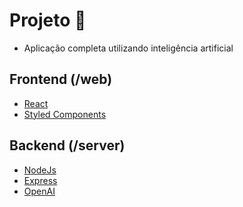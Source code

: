 # Projeto :rocket:
- Aplicação completa utilizando inteligência artificial

## Frontend (/web)

- [React]()
- [Styled Components]()

## Backend (/server)

- [NodeJs]()
- [Express]()
- [OpenAI]()